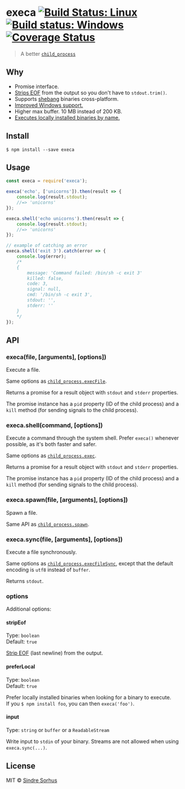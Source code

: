 # execa [![Build Status: Linux](https://travis-ci.org/sindresorhus/execa.svg?branch=master)](https://travis-ci.org/sindresorhus/execa) [![Build status: Windows](https://ci.appveyor.com/api/projects/status/x5ajamxtjtt93cqv/branch/master?svg=true)](https://ci.appveyor.com/project/sindresorhus/execa/branch/master) [![Coverage Status](https://coveralls.io/repos/github/sindresorhus/execa/badge.svg?branch=master)](https://coveralls.io/github/sindresorhus/execa?branch=master)

> A better [`child_process`](https://nodejs.org/api/child_process.html)


## Why

- Promise interface.
- [Strips EOF](https://github.com/sindresorhus/strip-eof) from the output so you don't have to `stdout.trim()`.
- Supports [shebang](https://en.wikipedia.org/wiki/Shebang_(Unix)) binaries cross-platform.
- [Improved Windows support.](https://github.com/IndigoUnited/node-cross-spawn-async#why)
- Higher max buffer. 10 MB instead of 200 KB.
- [Executes locally installed binaries by name.](#preferlocal)


## Install

```
$ npm install --save execa
```


## Usage

```js
const execa = require('execa');

execa('echo', ['unicorns']).then(result => {
	console.log(result.stdout);
	//=> 'unicorns'
});

execa.shell('echo unicorns').then(result => {
	console.log(result.stdout);
	//=> 'unicorns'
});

// example of catching an error
execa.shell('exit 3').catch(error => {
	console.log(error);
	/*
	{
		message: 'Command failed: /bin/sh -c exit 3'
		killed: false,
		code: 3,
		signal: null,
		cmd: '/bin/sh -c exit 3',
		stdout: '',
		stderr: ''
	}
	*/
});
```


## API

### execa(file, [arguments], [options])

Execute a file.

Same options as [`child_process.execFile`](https://nodejs.org/api/child_process.html#child_process_child_process_execfile_file_args_options_callback).

Returns a promise for a result object with `stdout` and `stderr` properties.

The promise instance has a `pid` property (ID of the child process) and a `kill` method (for sending signals to the child process).

### execa.shell(command, [options])

Execute a command through the system shell. Prefer `execa()` whenever possible, as it's both faster and safer.

Same options as [`child_process.exec`](https://nodejs.org/api/child_process.html#child_process_child_process_exec_command_options_callback).

Returns a promise for a result object with `stdout` and `stderr` properties.

The promise instance has a `pid` property (ID of the child process) and a `kill` method (for sending signals to the child process).

### execa.spawn(file, [arguments], [options])

Spawn a file.

Same API as [`child_process.spawn`](https://nodejs.org/api/child_process.html#child_process_child_process_spawn_command_args_options).

### execa.sync(file, [arguments], [options])

Execute a file synchronously.

Same options as [`child_process.execFileSync`](https://nodejs.org/api/child_process.html#child_process_child_process_execfile_file_args_options_callback), except that the default encoding is `utf8` instead of `buffer`.

Returns `stdout`.

### options

Additional options:

#### stripEof

Type: `boolean`<br>
Default: `true`

[Strip EOF](https://github.com/sindresorhus/strip-eof) (last newline) from the output.

#### preferLocal

Type: `boolean`<br>
Default: `true`

Prefer locally installed binaries when looking for a binary to execute.<br>
If you `$ npm install foo`, you can then `execa('foo')`.

#### input

Type: `string` or `buffer` or a `ReadableStream`

Write input to `stdin` of your binary. Streams are not allowed when using `execa.sync(...)`.

## License

MIT © [Sindre Sorhus](https://sindresorhus.com)
